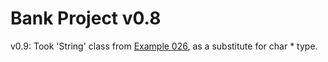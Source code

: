 # Bank Project v0.8

v0.9: Took 'String' class from [Example 026](https://github.com/reruo321/Cplus_Practice/tree/main/026-String-Class),
as a substitute for char * type.
